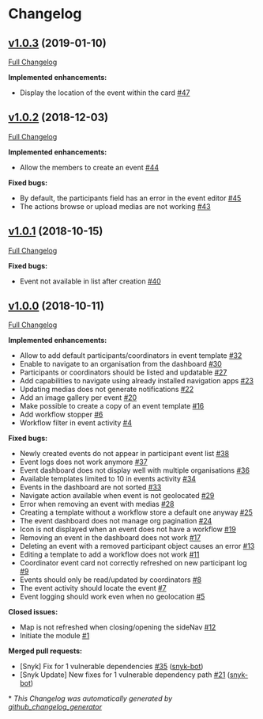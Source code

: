 # Changelog

## [v1.0.3](https://github.com/kalisio/kEvent/tree/v1.0.3) (2019-01-10)

[Full Changelog](https://github.com/kalisio/kEvent/compare/v1.0.2...v1.0.3)

**Implemented enhancements:**

- Display the location of the event within the card [\#47](https://github.com/kalisio/kEvent/issues/47)

## [v1.0.2](https://github.com/kalisio/kEvent/tree/v1.0.2) (2018-12-03)

[Full Changelog](https://github.com/kalisio/kEvent/compare/v1.0.1...v1.0.2)

**Implemented enhancements:**

- Allow the members to create an event [\#44](https://github.com/kalisio/kEvent/issues/44)

**Fixed bugs:**

- By default, the participants field has an error in the event editor [\#45](https://github.com/kalisio/kEvent/issues/45)
- The actions browse or upload medias are not working [\#43](https://github.com/kalisio/kEvent/issues/43)

## [v1.0.1](https://github.com/kalisio/kEvent/tree/v1.0.1) (2018-10-15)

[Full Changelog](https://github.com/kalisio/kEvent/compare/v1.0.0...v1.0.1)

**Fixed bugs:**

- Event not available in list after creation [\#40](https://github.com/kalisio/kEvent/issues/40)

## [v1.0.0](https://github.com/kalisio/kEvent/tree/v1.0.0) (2018-10-11)

[Full Changelog](https://github.com/kalisio/kEvent/compare/e2e8ea7778d1569c02fd2961920b1e85ce7a8b15...v1.0.0)

**Implemented enhancements:**

- Allow to add default participants/coordinators in event template [\#32](https://github.com/kalisio/kEvent/issues/32)
- Enable to navigate to an organisation from the dashboard [\#30](https://github.com/kalisio/kEvent/issues/30)
- Participants or coordinators should be listed and updatable [\#27](https://github.com/kalisio/kEvent/issues/27)
- Add capabilities to navigate using already  installed navigation apps [\#23](https://github.com/kalisio/kEvent/issues/23)
- Updating medias does not generate notifications [\#22](https://github.com/kalisio/kEvent/issues/22)
- Add an image gallery per event [\#20](https://github.com/kalisio/kEvent/issues/20)
- Make possible to create a copy of an event template [\#16](https://github.com/kalisio/kEvent/issues/16)
- Add workflow stopper [\#6](https://github.com/kalisio/kEvent/issues/6)
- Workflow filter in event activity [\#4](https://github.com/kalisio/kEvent/issues/4)

**Fixed bugs:**

- Newly created events do not appear in participant event list [\#38](https://github.com/kalisio/kEvent/issues/38)
- Event logs does not work anymore [\#37](https://github.com/kalisio/kEvent/issues/37)
- Event dashboard does not display well with multiple organisations [\#36](https://github.com/kalisio/kEvent/issues/36)
- Available templates limited to 10 in events activity [\#34](https://github.com/kalisio/kEvent/issues/34)
- Events in the dashboard are not sorted [\#33](https://github.com/kalisio/kEvent/issues/33)
- Navigate action available when event is not geolocated [\#29](https://github.com/kalisio/kEvent/issues/29)
- Error when removing an event with medias [\#28](https://github.com/kalisio/kEvent/issues/28)
- Creating a template without a workflow store a default one anyway [\#25](https://github.com/kalisio/kEvent/issues/25)
- The event dashboard does not manage org pagination [\#24](https://github.com/kalisio/kEvent/issues/24)
- Icon is not displayed when an event does not have a workflow [\#19](https://github.com/kalisio/kEvent/issues/19)
- Removing an event in the dashboard does not work [\#17](https://github.com/kalisio/kEvent/issues/17)
- Deleting an event with a removed participant object causes an error [\#13](https://github.com/kalisio/kEvent/issues/13)
- Editing a template to add a workflow does not work [\#11](https://github.com/kalisio/kEvent/issues/11)
- Coordinator event card not correctly refreshed on new participant log [\#9](https://github.com/kalisio/kEvent/issues/9)
- Events should only be read/updated by coordinators [\#8](https://github.com/kalisio/kEvent/issues/8)
- The event activity should locate the event [\#7](https://github.com/kalisio/kEvent/issues/7)
- Event logging should work even when no geolocation [\#5](https://github.com/kalisio/kEvent/issues/5)

**Closed issues:**

- Map is not refreshed when closing/opening the sideNav [\#12](https://github.com/kalisio/kEvent/issues/12)
- Initiate the module [\#1](https://github.com/kalisio/kEvent/issues/1)

**Merged pull requests:**

- \[Snyk\] Fix for 1 vulnerable dependencies [\#35](https://github.com/kalisio/kEvent/pull/35) ([snyk-bot](https://github.com/snyk-bot))
- \[Snyk Update\] New fixes for 1 vulnerable dependency path [\#21](https://github.com/kalisio/kEvent/pull/21) ([snyk-bot](https://github.com/snyk-bot))



\* *This Changelog was automatically generated by [github_changelog_generator](https://github.com/skywinder/Github-Changelog-Generator)*

